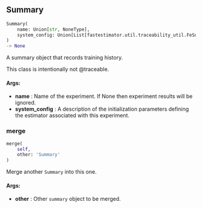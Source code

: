 ## Summary
```python
Summary(
	name: Union[str, NoneType],
	system_config: Union[List[fastestimator.util.traceability_util.FeSummaryTable], NoneType]=None
)
-> None
```
A summary object that records training history.

This class is intentionally not @traceable.


#### Args:

* **name** :  Name of the experiment. If None then experiment results will be ignored.
* **system_config** :  A description of the initialization parameters defining the estimator associated with this        experiment.

### merge
```python
merge(
	self,
	other: 'Summary'
)
```
Merge another `Summary` into this one.


#### Args:

* **other** :  Other `summary` object to be merged.